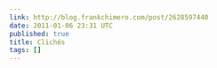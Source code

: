 ```yaml
---
link: http://blog.frankchimero.com/post/2628597440
date: 2011-01-06 23:31 UTC
published: true
title: Clichés
tags: []
---
```



